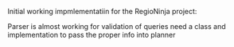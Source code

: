 Initial working impmlementatiin for the RegioNinja project:

Parser is almost working for validation of queries need a class and implementation to pass the proper info into planner
